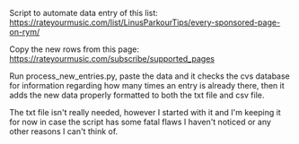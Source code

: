 Script to automate data entry of this list: https://rateyourmusic.com/list/LinusParkourTips/every-sponsored-page-on-rym/

Copy the new rows from this page: https://rateyourmusic.com/subscribe/supported_pages

Run process_new_entries.py, paste the data and it checks the cvs database for information regarding how many times an entry is already there, then it adds the new data properly formatted to both the txt file and csv file.

The txt file isn't really needed, however I started with it and I'm keeping it for now in case the script has some fatal flaws I haven't noticed or any other reasons I can't think of.
